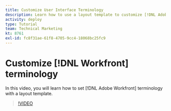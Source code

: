 ```yaml
---
title: Customize User Interface Terminology
description: Learn how to use a layout template to customize [!DNL Adobe Workfront] terminology seen in the user interface for tasks, projects, and other items.
activity: deploy
type: Tutorial
team: Technical Marketing
kt: 8761
exl-id: fc8f31ae-61f8-4705-9cc4-18068bc25fc9
---
```

# Customize [!DNL Workfront] terminology

In this video, you will learn how to set [!DNL Adobe Workfront] terminology with a layout template.

>[!VIDEO](https://video.tv.adobe.com/v/335074/?quality=12)

